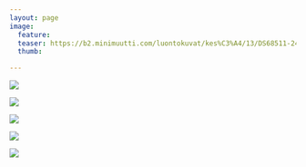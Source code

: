 ```yaml
---
layout: page
image:
  feature:
  teaser: https://b2.minimuutti.com/luontokuvat/kes%C3%A4/13/DS68511-245px.jpg
  thumb:

---
```


![](https://b2.minimuutti.com/luontokuvat/kes%C3%A4/13/DS68511-800px.jpg)

![](https://b2.minimuutti.com/luontokuvat/kes%C3%A4/13/DS68512-800px.jpg)

![](https://b2.minimuutti.com/luontokuvat/kes%C3%A4/13/DS68514-800px.jpg)

![](https://b2.minimuutti.com/luontokuvat/kes%C3%A4/13/DS68520-800px.jpg)

![](https://b2.minimuutti.com/luontokuvat/kes%C3%A4/13/DS68523-800px.jpg)

